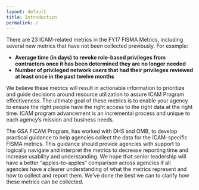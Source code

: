 ```yaml
---
layout: default 
title: Introduction 
permalink: /
---
```


There are 23 ICAM-related metrics in the FY17 FISMA Metrics, including several new metrics that have not been collected previously. For example:
* __Average time (in days) to revoke role-based privileges from contractors once it has been determined they are no longer needed__
* __Number of privileged network users that had their privileges reviewed at least once in the past twelve months__

We believe these metrics will result in actionable information to prioritize and guide decisions around resource utilization to assure ICAM Program effectiveness. The ultimate goal of these metrics is to enable your agency to ensure the right people have the right access to the right data at the right time.  ICAM program advancement is an incremental process and unique to each agency’s mission and business needs.

The GSA FICAM Program, has worked with DHS and OMB, to develop practical guidance to help agencies collect the data for the ICAM-specific FISMA metrics. This guidance should provide agencies with support to logically navigate and interpret the metrics to decrease reporting time and increase usability and understanding. We hope that senior leadership will have a better “apples-to-apples” comparison across agencies if all agencies have a clearer understanding of what the metrics represent  and how to collect and report them. We’ve done the best we can to clarify how these metrics can be collected.

